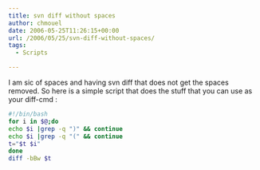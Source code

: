 ```yaml
---
title: svn diff without spaces
author: chmouel
date: 2006-05-25T11:26:15+00:00
url: /2006/05/25/svn-diff-without-spaces/
tags:
  - Scripts

---
```

I am sic of spaces and having svn diff that does not get the spaces removed. So here is a simple script that does the stuff that you can use as your diff-cmd :


```bash
#!/bin/bash
for i in $@;do
echo $i |grep -q ")" && continue
echo $i |grep -q "(" && continue
t="$t $i"
done
diff -bBw $t
```
